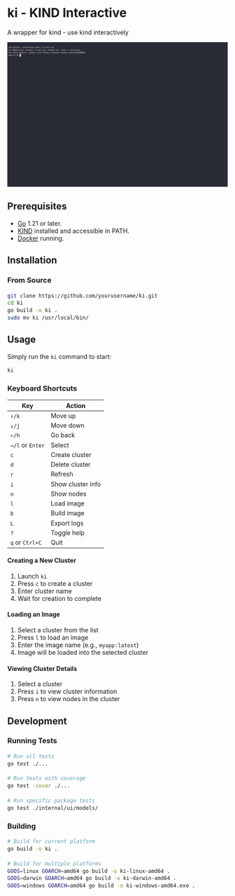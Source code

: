 # ki - KIND Interactive

A wrapper for kind - use kind interactively

![ki demo](./docs/demo.gif)

## Prerequisites

- [Go](https://golang.org/doc/install) 1.21 or later.
- [KIND](https://kind.sigs.k8s.io/docs/user/quick-start/#installation) installed and accessible in PATH.
- [Docker](https://docs.docker.com/get-docker/) running.

## Installation

### From Source

```bash
git clone https://github.com/yourusername/ki.git
cd ki
go build -o ki .
sudo mv ki /usr/local/bin/
```

## Usage

Simply run the `ki` command to start:

```bash
ki
```

### Keyboard Shortcuts

| Key              | Action            |
| ---------------- | ----------------- |
| `↑/k`            | Move up           |
| `↓/j`            | Move down         |
| `←/h`            | Go back           |
| `→/l` or `Enter` | Select            |
| `c`              | Create cluster    |
| `d`              | Delete cluster    |
| `r`              | Refresh           |
| `i`              | Show cluster info |
| `n`              | Show nodes        |
| `l`              | Load image        |
| `b`              | Build image       |
| `L`              | Export logs       |
| `?`              | Toggle help       |
| `q` or `Ctrl+C`  | Quit              |

#### Creating a New Cluster

1. Launch `ki`
2. Press `c` to create a cluster
3. Enter cluster name
4. Wait for creation to complete

#### Loading an Image

1. Select a cluster from the list
2. Press `l` to load an image
3. Enter the image name (e.g., `myapp:latest`)
4. Image will be loaded into the selected cluster

#### Viewing Cluster Details

1. Select a cluster
2. Press `i` to view cluster information
3. Press `n` to view nodes in the cluster

## Development

### Running Tests

```bash
# Run all tests
go test ./...

# Run tests with coverage
go test -cover ./...

# Run specific package tests
go test ./internal/ui/models/
```

### Building

```bash
# Build for current platform
go build -o ki .

# Build for multiple platforms
GOOS=linux GOARCH=amd64 go build -o ki-linux-amd64 .
GOOS=darwin GOARCH=amd64 go build -o ki-darwin-amd64 .
GOOS=windows GOARCH=amd64 go build -o ki-windows-amd64.exe .
```
